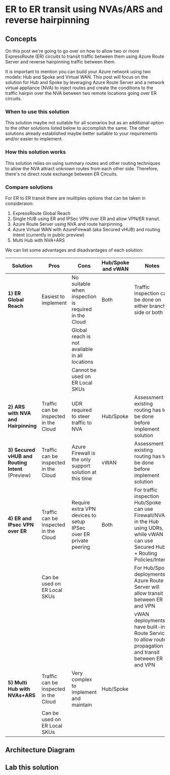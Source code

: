# ER to ER transit using NVAs/ARS and reverse hairpinning

## Concepts

On this post we're going to go over on how to allow two or more ExpressRoute (ER) circuits to transit traffic between them using Azure Route Server and reverse hairpinning traffic between them.

It is important to mention you can build your Azure network using two models: Hub and Spoke and Virtual WAN. This post will focus on the solution for Hub and Spoke by leveraging Azure Route Server and a network virtual appliance (NVA) to inject routes and create the conditions to the traffic hairpin over the NVA between two remote locations going over ER circuits.

### When to use this solution

This solution maybe not suitable for all scenarios but as an additional option to the other solutions listed below to accomplish the same. The other solutions already established maybe better suitable to your requirements and/or easier to implement.

### How this solution works

This solution relies on using summary routes and other routing techniques to allow the NVA attract unknown routes from each other side. Therefore, there's no direct route exchange between ER Circuits.

### Compare solutions

For ER to ER transit there are muiltiples options that can be taken in consideraion:

1) ExpressRoute Global Reach
2) Single HUB using ER and IPSec VPN over ER and allow VPN/ER transit.
3) Azure Route Server using NVA and route hairpinning.
4) Azure Virtual WAN with AzureFirewall (aka Secured vHUB) and routing Intent (currently in public preview)
5) Multi Hub with NVA+ARS

We can list some advantages and disadvantages of each solution:

|Solution| Pros | Cons| Hub/Spoke and vWAN | Notes |
|---|---|---|---|---|
| **1) ER Global Reach** |Easiest to implement |No suitable when inspection is required in the Cloud |Both |Traffic inspection can be done on either branch side or both |
| | |Global reach is not available in all locations |||
| | |Cannot be used on ER Local SKUs |||
| **2) ARS with NVA and Hairpinning** |Traffic can be inspected in the Cloud | UDR required to steer traffic to NVA| Hub/Spoke |Assessment of existing routing has to be done before implement solution
| **3) Secured vHUB and Routing Intent** (Preview) |Traffic can be inspected in the Cloud | Azure Firewall is the only support solution at this time  | vWAN |  Assessment of existing routing has to be done before implement solution
| **4) ER and IPsec VPN over ER** |Traffic can be inspected in the Cloud | Require extra VPN devices to setup IPSec over ER private peering | Both | For traffic inspection Hub/Spoke can use Firewall/NVA in the Hub using UDRs, while vWAN can use Secured Hub + Routing Policies/Intent)
| | Can be used on ER Local SKUs ||  | For Hub/Spoke deployments Azure Route Server will allow transit between ER and VPN
| | |||  vWAN deployments have built-in Route Service to allow route propagation and transit between ER and VPN
| **5) Multi Hub with NVAs+ARS** |Traffic can be inspected in the Cloud | Very complex to implement and maintain | Hub/Spoke |  |
| | Can be used on ER Local SKUs |  |


## Architecture Diagram

## Lab this solution
